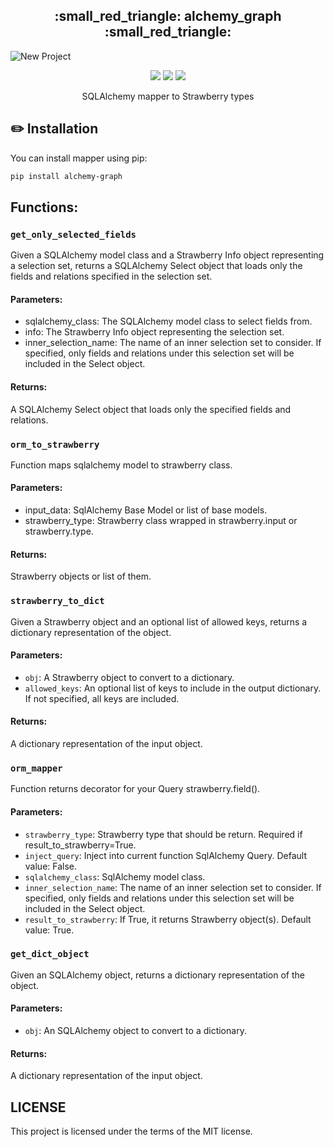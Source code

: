 <h2 align="center">:small_red_triangle: alchemy_graph :small_red_triangle:</h2>

![New Project](https://user-images.githubusercontent.com/68655454/236483334-a3c86f5c-f732-4465-bf78-692ddd4609b2.png)

<p align="center">
    <a href="https://pypi.python.org/pypi/alchemy_graph" alt="PyPi Package Version">
        <img src="https://img.shields.io/pypi/v/alchemy_graph.svg" /></a>
    <a href="https://pypi.python.org/pypi/alchemy_graph" alt="Supported Python versions">
        <img src="https://img.shields.io/pypi/pyversions/alchemy_graph.svg" /></a>
    <a href="https://github.com/kieled/alchemy_graph/actions/workflows/test.yml" alt="GitFlow">
        <img src="https://github.com/kieled/alchemy_graph/actions/workflows/test.yml/badge.svg" /></a>
</p>

<p align="center">SQLAlchemy mapper to Strawberry types</p>


## :pencil2: Installation
You can install mapper using pip:

```bash
pip install alchemy-graph
```

## Functions:
### `get_only_selected_fields`
Given a SQLAlchemy model class and a Strawberry Info object representing a selection set, returns a SQLAlchemy Select object that loads only the fields and relations specified in the selection set.

#### Parameters:

- sqlalchemy_class: The SQLAlchemy model class to select fields from.
- info: The Strawberry Info object representing the selection set.
- inner_selection_name: The name of an inner selection set to consider. If specified, only fields and relations under this selection set will be included in the Select object.
#### Returns:
A SQLAlchemy Select object that loads only the specified fields and relations.
### `orm_to_strawberry`
Function maps sqlalchemy model to strawberry class.

#### Parameters:
- input_data: SqlAlchemy Base Model or list of base models.
- strawberry_type: Strawberry class wrapped in strawberry.input or strawberry.type.
#### Returns:
Strawberry objects or list of them.
### `strawberry_to_dict`
Given a Strawberry object and an optional list of allowed keys, returns a dictionary representation of the object.

#### Parameters:
- `obj`: A Strawberry object to convert to a dictionary.
- `allowed_keys`: An optional list of keys to include in the output dictionary. If not specified, all keys are included.
#### Returns:
A dictionary representation of the input object.
### `orm_mapper`
Function returns decorator for your Query strawberry.field().

#### Parameters:
- `strawberry_type`: Strawberry type that should be return. Required if result_to_strawberry=True.
- `inject_query`: Inject into current function SqlAlchemy Query. Default value: False.
- `sqlalchemy_class`: SqlAlchemy model class.
- `inner_selection_name`: The name of an inner selection set to consider. If specified, only fields and relations under this selection set will be included in the Select object.
- `result_to_strawberry`: If True, it returns Strawberry object(s). Default value: True.
### `get_dict_object`
Given an SQLAlchemy object, returns a dictionary representation of the object.

#### Parameters:
- `obj`: An SQLAlchemy object to convert to a dictionary.
#### Returns:
A dictionary representation of the input object.

## LICENSE

This project is licensed under the terms of the MIT license.
